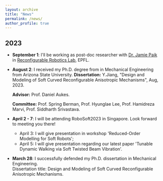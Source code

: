 ```yaml
---
layout: archive
title: "News"
permalink: /news/
author_profile: true
---
```

## 2023
* **September 1**: I'll be working as post-doc researcher with [Dr. Jamie Paik](https://people.epfl.ch/jamie.paik/?lang=en) in [Reconfigurable Robotics Lab](https://www.epfl.ch/labs/rrl/), EPFL.

* **August 2**: I received my Ph.D. degree from in Mechanical Engineering from Arizona State University. 
    **Dissertation:** Y.Jiang, "Design and Modeling of Soft Curved Reconfigurable Anisotropic Mechanisms", Aug, 2023. 

    **Advisor:** Prof. Daniel Aukes.
    
    **Committee:** Prof. Spring Berman, Prof. Hyunglae Lee, Prof. Hamidreza Marvi, Prof. Siddharth Srivastava.


* **April 2 - 7**: I will be attending RoboSoft2023 in Singapore. Look forward to meeting you there!
    * April 3: I will give presentation in workshop 'Reduced-Order Modelling for Soft Robots';
    * April 5: I will give presentation regarding our latest paper 'Tunable Dynamic Walking via Soft Twisted Beam Vibration'.

* **March 28**: I successfully defended my Ph.D. dissertation in Mechanical Engineering.\
Dissertation title: Design and Modeling of Soft Curved Reconfigurable Anisotropic Mechanisms.
